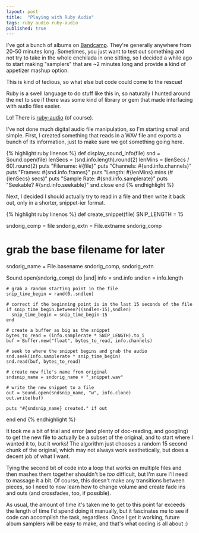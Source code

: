 ```yaml
---
layout: post
title:  "Playing with Ruby Audio"
tags: ruby audio ruby-audio
published: true
---
```

I've got a bunch of albums on [Bandcamp](https://nebyoolae.bandcamp.com). They're generally anywhere from 20-50 minutes long. Sometimes, you just want to test out something and not try to take in the whole enchilada in one sitting, so I decided a while ago to start making "samplers" that are ~2 minutes long and provide a kind of appetizer mashup option.

This is kind of tedious, so what else but code could come to the rescue!

<!--more-->

Ruby is a swell language to do stuff like this in, so naturally I hunted around the net to see if there was some kind of library or gem that made interfacing with audio files easier.

Lo! There is [ruby-audio](https://github.com/warhammerkid/ruby-audio) (of course).

I've not done much digital audio file manipulation, so I'm starting small and simple. First, I created something that reads in a WAV file and exports a bunch of its information, just to make sure we got something going here.

{% highlight ruby linenos %}
def display_sound_info(file)
  snd = Sound.open(file)
  lenSecs = (snd.info.length).round(2)
  lenMins = (lenSecs / 60).round(2)
  puts "Filename: #{file}"
  puts "Channels: #{snd.info.channels}"
  puts "Frames: #{snd.info.frames}"
  puts "Length: #{lenMins} mins (#{lenSecs} secs)"
  puts "Sample Rate: #{snd.info.samplerate}"
  puts "Seekable? #{snd.info.seekable}"
  snd.close
end
{% endhighlight %}

Next, I decided I should actually try to read in a file and then write it back out, only in a shorter, snippet-ier format.

{% highlight ruby linenos %}
def create_snippet(file)
  SNIP_LENGTH = 15

  sndorig_comp = file
  sndorig_extn = File.extname sndorig_comp
  # grab the base filename for later
  sndorig_name = File.basename sndorig_comp, sndorig_extn

  Sound.open(sndorig_comp) do |snd|
    info = snd.info
    sndlen = info.length

    # grab a random starting point in the file
    snip_time_begin = rand(0..sndlen)

    # correct if the beginning point is in the last 15 seconds of the file
    if snip_time_begin.between?((sndlen-15),sndlen)
      snip_time_begin = snip_time_begin-15
    end

    # create a buffer as big as the snippet
    bytes_to_read = (info.samplerate * SNIP_LENGTH).to_i
    buf = Buffer.new("float", bytes_to_read, info.channels)

    # seek to where the snippet begins and grab the audio
    snd.seek(info.samplerate * snip_time_begin)
    snd.read(buf, bytes_to_read)

    # create new file's name from original
    sndsnip_name = sndorig_name + "_snippet.wav"

    # write the new snippet to a file
    out = Sound.open(sndsnip_name, "w", info.clone)
    out.write(buf)

    puts "#{sndsnip_name} created." if out
  end
end
{% endhighlight %}

It took me a bit of trial and error (and plenty of doc-reading, and googling) to get the new file to actually be a subset of the original, and to start where I wanted it to, but it works! The algorithm just chooses a random 15 second chunk of the original, which may not always work aesthetically, but does a decent job of what I want.

Tying the second bit of code into a loop that works on multiple files and then mashes them together shouldn't be *too* difficult, but I'm sure I'll need to massage it a bit. Of course, this doesn't make any transitions between pieces, so I need to now learn how to change volume and create fade ins and outs (and crossfades, too, if possible).

As usual, the amount of time it's taken me to get to this point far exceeds the length of time I'd spend doing it manually, but it fascinates me to see if code can accomplish the task, regardless. Once I get it working, future album samplers will be easy to make, and that's what coding is all about :)
